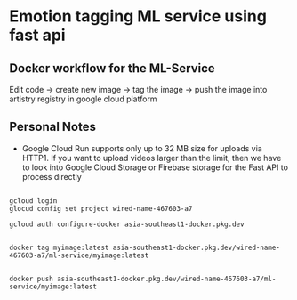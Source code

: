 # Emotion tagging ML service using fast api 

## Docker workflow for the ML-Service
Edit code → create new image → tag the image → push the image into artistry registry in google cloud platform

## Personal Notes
* Google Cloud Run supports only up to 32 MB size for uploads via HTTP1. If you want to upload videos larger than the limit, then we have to look into Google Cloud Storage or Firebase storage for the Fast API to process directly

```

gcloud login
glocud config set project wired-name-467603-a7

gcloud auth configure-docker asia-southeast1-docker.pkg.dev


docker tag myimage:latest asia-southeast1-docker.pkg.dev/wired-name-467603-a7/ml-service/myimage:latest


docker push asia-southeast1-docker.pkg.dev/wired-name-467603-a7/ml-service/myimage:latest





```

